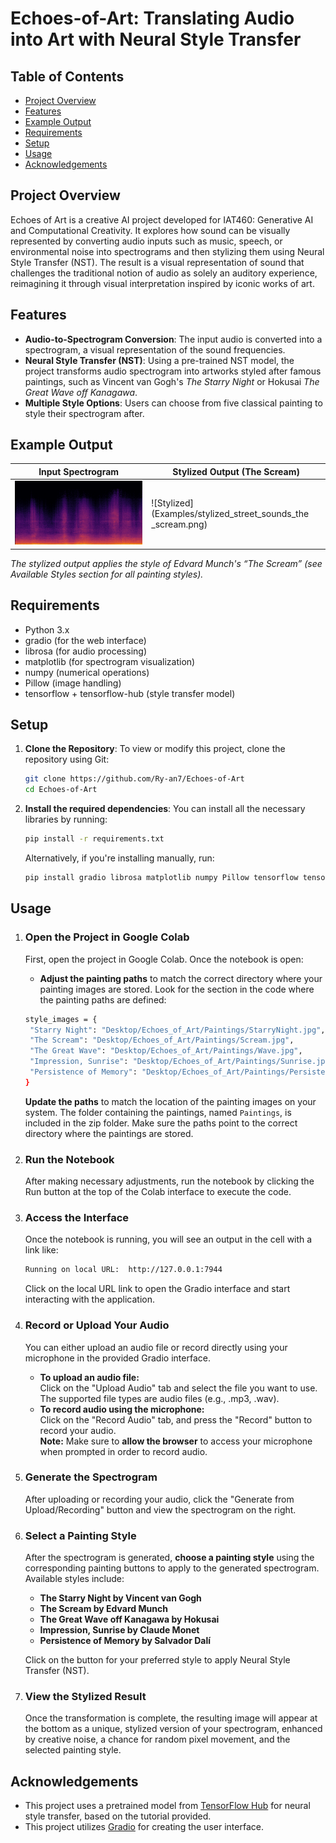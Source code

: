 # Echoes-of-Art: Translating Audio into Art with Neural Style Transfer

## Table of Contents
- [Project Overview](#project-overview)
- [Features](#features)
- [Example Output](#example-output)
- [Requirements](#requirements)
- [Setup](#setup)
- [Usage](#usage)
- [Acknowledgements](#acknowledgements)

## Project Overview
Echoes of Art is a creative AI project developed for IAT460: Generative AI and Computational Creativity. It explores how sound can be visually represented by converting audio inputs such as music, speech, or environmental noise into spectrograms and then stylizing them using Neural Style Transfer (NST). The result is a visual representation of sound that challenges the traditional notion of audio as solely an auditory experience, reimagining it through visual interpretation inspired by iconic works of art.

## Features
- **Audio-to-Spectrogram Conversion**: The input audio is converted into a spectrogram, a visual representation of the sound frequencies.
- **Neural Style Transfer (NST)**: Using a pre-trained NST model, the project transforms audio spectrogram into artworks styled after famous paintings, such as Vincent van Gogh's *The Starry Night* or Hokusai *The Great Wave off Kanagawa*.
- **Multiple Style Options**: Users can choose from five classical painting to style their spectrogram after.

## Example Output

| Input Spectrogram                         | Stylized Output (The Scream)          |
|------------------------------------------|-----------------------------------------|
| ![Spectrogram](Examples/spectrogram_street_sounds.png) | ![Stylized](Examples/stylized_street_sounds_the _scream.png) |

*The stylized output applies the style of Edvard Munch's “The Scream” (see Available Styles section for all painting styles).*

## Requirements
- Python 3.x
- gradio (for the web interface)
- librosa (for audio processing)
- matplotlib (for spectrogram visualization)
- numpy (numerical operations)
- Pillow (image handling)
- tensorflow + tensorflow-hub (style transfer model)

## Setup
1. **Clone the Repository**: To view or modify this project, clone the repository using Git:
   ```bash
   git clone https://github.com/Ry-an7/Echoes-of-Art
   cd Echoes-of-Art
   ```
2. **Install the required dependencies**: You can install all the necessary libraries by running:
    ``` bash
    pip install -r requirements.txt
    ```
    Alternatively, if you're installing manually, run:
    ``` bash
    pip install gradio librosa matplotlib numpy Pillow tensorflow tensorflow-hub soundfile
    ```
## Usage
1. ### Open the Project in Google Colab <br>
   First, open the project in Google Colab. Once the notebook is open:
   - **Adjust the painting paths** to match the correct directory where your painting images are stored. Look for the section in the code where the painting paths are defined:
   ``` bash
   style_images = {
    "Starry Night": "Desktop/Echoes_of_Art/Paintings/StarryNight.jpg",
    "The Scream": "Desktop/Echoes_of_Art/Paintings/Scream.jpg",
    "The Great Wave": "Desktop/Echoes_of_Art/Paintings/Wave.jpg",
    "Impression, Sunrise": "Desktop/Echoes_of_Art/Paintings/Sunrise.jpg",
    "Persistence of Memory": "Desktop/Echoes_of_Art/Paintings/PersistenceofMemory.jpg",
   }
   ```
   **Update the paths** to match the location of the painting images on your system. The folder containing the paintings, named `Paintings`, is included in the zip folder. Make sure the paths point to the correct directory where the paintings are stored.
2. ### Run the Notebook <br>
   After making necessary adjustments, run the notebook by clicking the Run button at the top of the Colab interface to execute the code.
3. ### Access the Interface
   Once the notebook is running, you will see an output in the cell with a link like:
   ``` bash
   Running on local URL:  http://127.0.0.1:7944
   ```
   Click on the local URL link to open the Gradio interface and start interacting with the application.
4. ### Record or Upload Your Audio <br>
     You can either upload an audio file or record directly using your microphone in the provided Gradio interface.
   - **To upload an audio file:**<br>
     Click on the "Upload Audio" tab and select the file you want to use. The supported file types are audio files (e.g., .mp3, .wav).
   - **To record audio using the microphone:**<br>
     Click on the "Record Audio" tab, and press the "Record" button to record your audio.<br>
     **Note:** Make sure to **allow the browser** to access your microphone when prompted in order to record audio.
5. ### Generate the Spectrogram <br>    
   After uploading or recording your audio, click the "Generate from Upload/Recording" button and view the spectrogram on the right.
6. ### Select a Painting Style<br>
     After the spectrogram is generated, **choose a painting style** using the corresponding painting buttons to apply to the generated spectrogram. Available styles include:
   - **The Starry Night by Vincent van Gogh**
   - **The Scream by Edvard Munch**
   - **The Great Wave off Kanagawa by Hokusai**
   - **Impression, Sunrise by Claude Monet**
   - **Persistence of Memory by Salvador Dalí**

   Click on the button for your preferred style to apply Neural Style Transfer (NST).
7. ### View the Stylized Result <br>
   Once the transformation is complete, the resulting image will appear at the bottom as a unique, stylized version of your spectrogram, enhanced by creative noise, a chance for random pixel movement, and the selected painting style.

## Acknowledgements
- This project uses a pretrained model from [TensorFlow Hub](https://www.tensorflow.org/tutorials/generative/style_transfer) for neural style transfer, based on the tutorial provided.
- This project utilizes [Gradio](https://www.gradio.app/) for creating the user interface.
